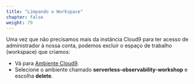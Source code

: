 ```yaml
---
title: "Limpando o Workspace"
chapter: false
weight: 79
---
```


Uma vez que não precisamos mais da instância Cloud9 para ter acesso de administrador
à nossa conta, podemos excluir o espaço de trabalho (workspace) que criamos:

- Vá para [Ambiente Cloud9](https://console.aws.amazon.com/cloud9/home).
- Selecione o ambiente chamado **serverless-observability-workshop** e escolha **delete**.
